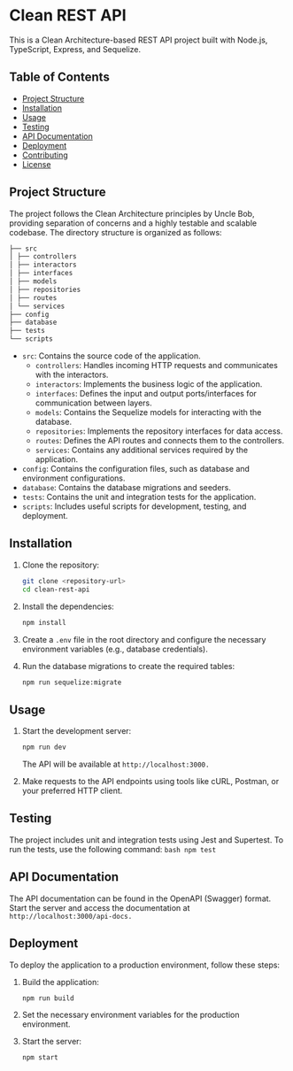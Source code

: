 # Clean REST API

This is a Clean Architecture-based REST API project built with Node.js, TypeScript, Express, and Sequelize.

## Table of Contents
- [Project Structure](#project-structure)
- [Installation](#installation)
- [Usage](#usage)
- [Testing](#testing)
- [API Documentation](#api-documentation)
- [Deployment](#deployment)
- [Contributing](#contributing)
- [License](#license)

## Project Structure

The project follows the Clean Architecture principles by Uncle Bob, providing separation of concerns and a highly testable and scalable codebase. The directory structure is organized as follows:
```bash
├── src
│ ├── controllers
│ ├── interactors
│ ├── interfaces
│ ├── models
│ ├── repositories
│ ├── routes
│ └── services
├── config
├── database
├── tests
└── scripts
```


- `src`: Contains the source code of the application.
  - `controllers`: Handles incoming HTTP requests and communicates with the interactors.
  - `interactors`: Implements the business logic of the application.
  - `interfaces`: Defines the input and output ports/interfaces for communication between layers.
  - `models`: Contains the Sequelize models for interacting with the database.
  - `repositories`: Implements the repository interfaces for data access.
  - `routes`: Defines the API routes and connects them to the controllers.
  - `services`: Contains any additional services required by the application.
- `config`: Contains the configuration files, such as database and environment configurations.
- `database`: Contains the database migrations and seeders.
- `tests`: Contains the unit and integration tests for the application.
- `scripts`: Includes useful scripts for development, testing, and deployment.

## Installation

1. Clone the repository:
   ```bash
   git clone <repository-url>
   cd clean-rest-api
   ```

2. Install the dependencies:

    ```bash
    npm install
    ```
3. Create a `.env` file in the root directory and configure the necessary environment variables (e.g., database credentials).

4. Run the database migrations to create the required tables:

    ```bash
    npm run sequelize:migrate
    ```

## Usage
1. Start the development server:    

    ```bash
    npm run dev
    ```
    The API will be available at `http://localhost:3000.`
2. Make requests to the API endpoints using tools like cURL, Postman, or your preferred HTTP client.

## Testing
The project includes unit and integration tests using Jest and Supertest. To run the tests, use the following command:
    ```bash
    npm test
    ```

## API Documentation
The API documentation can be found in the OpenAPI (Swagger) format. Start the server and access the documentation at `http://localhost:3000/api-docs.`

## Deployment
To deploy the application to a production environment, follow these steps:

1. Build the application:
    ```bash
    npm run build
    ```
2. Set the necessary environment variables for the production environment.

3. Start the server:
    ```bash
    npm start
    ``` 